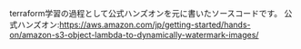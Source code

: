 terraform学習の過程として公式ハンズオンを元に書いたソースコードです。 
公式ハンズオン:https://aws.amazon.com/jp/getting-started/hands-on/amazon-s3-object-lambda-to-dynamically-watermark-images/
